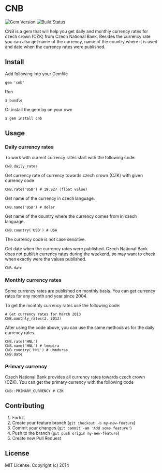 # CNB

[![Gem Version](https://badge.fury.io/rb/cnb.png)](http://badge.fury.io/rb/cnb)
[![Build Status](https://travis-ci.org/ucetnictvi-on-line/cnb.png?branch=master)](https://travis-ci.org/ucetnictvi-on-line/cnb)

CNB is a gem that will help you get daily and monthly currency rates for czech crown (CZK) from Czech National Bank. Besides the currency rate you can also get name of the currency, name of the country where it is used and date when the currency rates were published.


## Install

Add following into your Gemfile

    gem 'cnb'

Run

    $ bundle

Or install the gem by on your own

    $ gem install cnb


## Usage


### Daily currency rates
To work with current currency rates start with the following code:

    CNB.daily_rates

Get currency rate of currency towards czech crown (CZK) with given currency code

    CNB.rate('USD') # 19.927 (float value)

Get name of the currency in czech language.

    CNB.name('USD') # dolar

Get name of the country where the currency comes from in czech language.

    CNB.country('USD') # USA

The currency code is not case sensitive.

Get date when the currency rates were published. Czech National Bank does not publish currency rates during the weekend, so may want to check when exactly were the values published.

    CNB.date


### Monthly currency rates

Some currency rates are published on monthly basis. You can get currency rates for any month and year since 2004.

To get the monthly currency rates use the following code:

    # Get currency rates for March 2013
    CNB.monthly_rates(3, 2013)

After using the code above, you can use the same methods as for the daily currency rates.

    CNB.rate('HNL')
    CNB.name('HNL') # lempira
    CNB.country('HNL') # Honduras
    CNB.date


### Primary currency

Czech National Bank provides all currency rates towards czech crown (CZK). You can get the primary currency with the following code

    CNB::PRIMARY_CURRENCY # CZK


## Contributing

1. Fork it
2. Create your feature branch (`git checkout -b my-new-feature`)
3. Commit your changes (`git commit -am 'Add some feature'`)
4. Push to the branch (`git push origin my-new-feature`)
5. Create new Pull Request


## License
MIT License. Copyright (c) 2014
